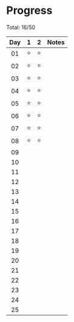 # Progress

Total: 16/50

| Day |  1  |  2  | Notes |
|:---:|:---:|:---:|-------|
| 01  |  ⭐  |  ⭐ |
| 02  |  ⭐  |  ⭐ |
| 03  |  ⭐  |  ⭐ |
| 04  |  ⭐  |  ⭐ |
| 05  |  ⭐  |  ⭐ |
| 06  |  ⭐  |  ⭐ |
| 07  |  ⭐  |  ⭐ |
| 08  |  ⭐  |  ⭐ |
| 09  |    |   |
| 10  |    |   |
| 11  |    |   |
| 12  |    |   |
| 13  |    |   |
| 14  |    |   |
| 15  |    |   |
| 16  |    |   |
| 17  |    |   |
| 18  |    |   |
| 19  |    |   |
| 20  |    |   |
| 21  |    |   |
| 22  |    |   |
| 23  |    |   |
| 24  |    |   |
| 25  |    |   |
